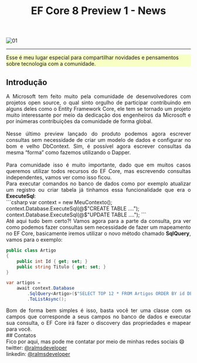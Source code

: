 ﻿---
title: "EF Core 8 Preview 1 - News"
comments: true
excerpt_separator: "Ler mais"
toc: true
toc_label: "Tópicos"
categories:
  - dotnet
  - Entity Framework Core
  - Entity Framework Core 8
header:
  teaser: /assets/images/2023/ef_core_8_preview_1_raw.png
  caption: "www.ralms.io"
---

![01]({{site.url}}{{site.baseurl}}/assets/images/2023/ef_core_8_preview_1_raw.png)
<hr /> 
<div class="notice--warning" style="background-color:#f8ffc4">
Esse é meu lugar especial para compartilhar novidades e pensamentos sobre tecnologia com a comunidade.
</div> 

## Introdução
<div style="text-align: justify;">
A Microsoft tem feito muito pela comunidade de desenvolvedores com projetos open source, o qual sinto orgulho de participar contribuindo em alguns deles como o Entity Framework Core, ele tem se tornado um projeto muito interessante por meio da dedicação dos engenheiros da Microsoft e por inúmeras contribuições da comunidade de forma global.
<br><br>
Nesse último preview lançado do produto podemos agora escrever consultas sem necessidade de criar um modelo de dados e configurar no bom e velho DbContext. Sim, é possível agora escrever consultas da mesma “forma” como fazemos utilizando o Dapper.
<br><br>
Para comunidade isso é muito importante, dado que em muitos casos queremos utilizar todos recursos do EF Core, mas escrevendo consultas independentes, vamos ver como isso ficou.
<br>
</div>

<div style="text-align: justify;">
Para executar comandos no banco de dados como por exemplo atualizar um registro ou criar tabela já tinhamos essa funcionalidade que era o <b>ExecuteSql</b>:
</div>
```csharp
var context = new MeuContexto();
context.Database.ExecuteSql(@$"CREATE TABLE ....");
context.Database.ExecuteSql(@$"UPDATE TABLE ....");
``` 
<div style="text-align: justify;">
Até aqui tudo bem certo?! Vamos agora para a parte da consulta, pra ver como podemos fazer consultas sem necessidade de fazer um mapeamento no EF Core, basicamente iremos utilizar o novo método chamado <b>SqlQuery</b>, vamos para o exemplo:
</div>

```csharp
public class Artigo
{
    public int Id { get; set; }
    public string Titulo { get; set; }
}

var artigos =
    await context.Database
        .SqlQuery<Artigo>($"SELECT TOP 12 * FROM Artigos ORDER BY id DESC")
        .ToListAsync();
``` 
<div style="text-align: justify;">
 Bom de forma bem simples é isso, basta você ter uma classe com os campos que corresponde a seus campos no banco de dados e executar sua consulta,
 o EF Core irá fazer o discovery das propriedades e mapear para você.
</div>
## Contatos
<div class="notice--info">
 Fico por aqui, mas pode me contatar por meio de minhas redes sociais 😄 <br />
 twitter: <a alt="" href="https://twitter.com/RalmsDeveloper">@ralmsdeveloper</a><br />
 linkedin: <a alt="" href="https://www.linkedin.com/in/ralmsdeveloper/">@ralmsdeveloper</a><br />
</div> 
